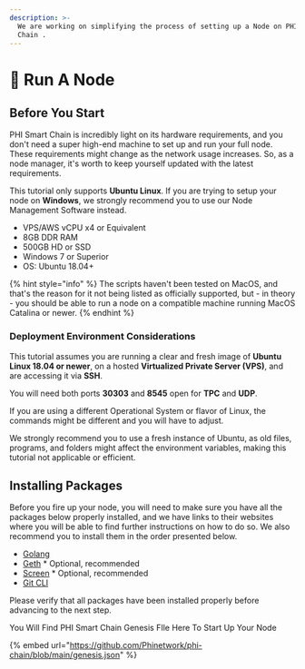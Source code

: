 ```yaml
---
description: >-
  We are working on simplifying the process of setting up a Node on PHI Smart
  Chain .
---
```


# 📶 Run A Node

## Before You Start

PHI Smart Chain is incredibly light on its hardware requirements, and you don't need a super high-end machine to set up and run your full node. These requirements might change as the network usage increases. So, as a node manager, it's worth to keep yourself updated with the latest requirements.

This tutorial only supports **Ubuntu Linux**. If you are trying to setup your node on **Windows**, we strongly recommend you to use our Node Management Software instead.

* VPS/AWS vCPU x4 or Equivalent
* 8GB DDR RAM
* 500GB HD or SSD
* Windows 7 or Superior
* OS: Ubuntu 18.04+

{% hint style="info" %}
The scripts haven't been tested on MacOS, and that's the reason for it not being listed as officially supported, but - in theory - you should be able to run a node on a compatible machine running MacOS Catalina or newer.
{% endhint %}

### Deployment Environment Considerations

This tutorial assumes you are running a clear and fresh image of **Ubuntu Linux 18.04 or newer**, on a hosted **Virtualized Private Server (VPS)**, and are accessing it via **SSH**.

You will need both ports **30303** and **8545** open for **TPC** and **UDP**.

If you are using a different Operational System or flavor of Linux, the commands might be different and you will have to adjust.

We strongly recommend you to use a fresh instance of Ubuntu, as old files, programs, and folders might affect the environment variables, making this tutorial not applicable or efficient.

## Installing Packages

Before you fire up your node, you will need to make sure you have all the packages below properly installed, and we have links to their websites where you will be able to find further instructions on how to do so. We also recommend you to install them in the order presented below.

* [Golang](https://go.dev/)
* [Geth](https://geth.ethereum.org/) \* Optional, recommended
* [Screen](https://linuxhint.com/screen-linux/) \* Optional, recommended
* [Git CLI](https://git-scm.com/book/en/v2/Getting-Started-Installing-Git)

Please verify that all packages have been installed properly before advancing to the next step.

You Will Find PHI Smart Chain Genesis FIle Here To Start Up Your Node

{% embed url="https://github.com/Phinetwork/phi-chain/blob/main/genesis.json" %}

